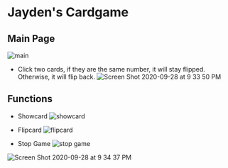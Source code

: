 # Jayden's Cardgame

## Main Page

 ![main](https://user-images.githubusercontent.com/8447473/94410003-60e0bb00-01d3-11eb-8424-bedd5daa2ef4.png)
 
- Click two cards, if they are the same number, it will stay flipped. Otherwise, it will flip back.
![Screen Shot 2020-09-28 at 9 33 50 PM](https://user-images.githubusercontent.com/8447473/94410424-db113f80-01d3-11eb-9a94-a572595ce7ae.png)

## Functions

* Showcard
![showcard](https://user-images.githubusercontent.com/8447473/94410043-676f3280-01d3-11eb-8280-6fe16fb7e8be.png)

* Flipcard
![flipcard](https://user-images.githubusercontent.com/8447473/94410066-6b02b980-01d3-11eb-955e-f5e170322f29.png)

* Stop Game
![stop game](https://user-images.githubusercontent.com/8447473/94410103-77871200-01d3-11eb-962b-8099baad4ec7.jpg)

![Screen Shot 2020-09-28 at 9 34 37 PM](https://user-images.githubusercontent.com/8447473/94410318-bd43da80-01d3-11eb-933c-44111cfddc15.png)

